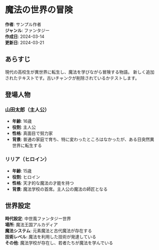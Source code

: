 # 魔法の世界の冒険

**作者**: サンプル作者  
**ジャンル**: ファンタジー  
**作成日**: 2024-03-14  
**更新日**: 2024-03-21

## あらすじ

現代の高校生が異世界に転生し、魔法を学びながら冒険する物語。
新しく追加されたテキストです。古いチャンクが削除されているかテストします。

## 登場人物

### 山田太郎（主人公）

- **年齢**: 16歳
- **役割**: 主人公
- **性格**: 真面目で努力家
- **背景**: 普通の家庭で育ち、特に変わったところはなかったが、ある日突然異世界に転生する

### リリア（ヒロイン）

- **年齢**: 15歳
- **役割**: ヒロイン
- **性格**: 天才的な魔法の才能を持つ
- **背景**: 魔法学校の首席。主人公の魔法の師匠となる

## 世界設定

**時代設定**: 中世風ファンタジー世界  
**場所**: 魔法王国アルカディア  
**魔法システム**: 元素魔法と古代魔法が存在する  
**技術レベル**: 魔法を利用した技術が発達している  
**その他**: 魔法学校が存在し、若者たちが魔法を学んでいる
